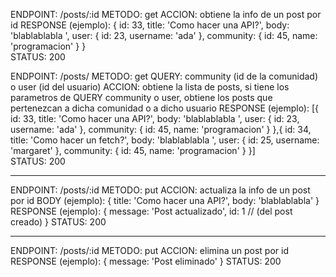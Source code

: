 ENDPOINT: /posts/:id
METODO: get
ACCION: obtiene la info de un post por id
RESPONSE (ejemplo):
    {
        id: 33,
        title: 'Como hacer una API?',
        body: 'blablablabla ',
        user: {
            id: 23,
            username: 'ada'
        },
        community: {
            id: 45,
            name: 'programacion'
        }
    }    
    STATUS: 200    

ENDPOINT: /posts/
METODO: get
QUERY: community (id de la comunidad) o user (id del usuario)
ACCION: obtiene la lista de posts, si tiene los parametros de QUERY
community o user, obtiene los posts que pertenezcan a dicha comunidad o a dicho usuario
RESPONSE (ejemplo):
    [{
        id: 33,
        title: 'Como hacer una API?',
        body: 'blablablabla ',
        user: {
            id: 23,
            username: 'ada'
        },
        community: {
            id: 45,
            name: 'programacion'
        }
    },{
        id: 34,
        title: 'Como hacer un fetch?',
        body: 'blablablabla ',
        user: {
            id: 25,
            username: 'margaret'
        },
        community: {
            id: 45,
            name: 'programacion'
        }
    }]    
    STATUS: 200    

-----------------------------------------------------

ENDPOINT: /posts/:id
METODO: put
ACCION: actualiza la info de un post por id
BODY (ejemplo):
    {
        title: 'Como hacer una API?',
        body: 'blablablabla'
    }    
RESPONSE (ejemplo):
    {
        message: 'Post actualizado',
        id: 1 // (del post creado)
    }
    STATUS: 200  

-----------------------------------------------------

ENDPOINT: /posts/:id
METODO: put
ACCION: elimina un post por id
RESPONSE (ejemplo):
    {
        message: 'Post eliminado'
    }
    STATUS: 200      